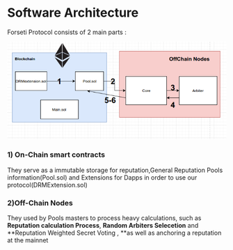 # Software Architecture

Forseti Protocol consists of 2 main parts :

![](/assets/import.png)

### 1\) On-Chain smart contracts

They serve as a immutable storage for reputation,General Reputation Pools information\(Pool.sol\) and Extensions for Dapps in order to use our protocol\(DRMExtension.sol\)

### 2\)Off-Chain Nodes

They used by Pools masters to process heavy calculations, such as **Reputation calculation Process**, **Random Arbiters Selecetion** and **Reputation Weighted Secret Voting ,  **as well as anchoring a reputation at the mainnet 







## 



